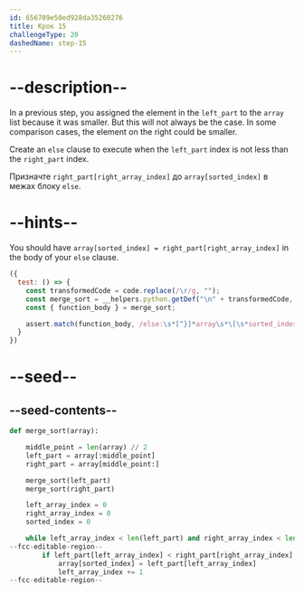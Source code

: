 ```yaml
---
id: 656709e50ed928da35260276
title: Крок 15
challengeType: 20
dashedName: step-15
---
```


# --description--

In a previous step, you assigned the element in the `left_part` to the `array` list because it was smaller. But this will not always be the case. In some comparison cases, the element on the right could be smaller.

Create an `else` clause to execute when the `left_part` index is not less than the `right_part` index.

Призначте `right_part[right_array_index]` до `array[sorted_index]` в межах блоку `else`.

# --hints--

You should have `array[sorted_index] = right_part[right_array_index]` in the body of your `else` clause.

```js
({
  test: () => {
    const transformedCode = code.replace(/\r/g, "");
    const merge_sort = __helpers.python.getDef("\n" + transformedCode, "merge_sort");
    const { function_body } = merge_sort;

    assert.match(function_body, /else:\s*[^}]*array\s*\[\s*sorted_index\s*\]\s*=\s*right_part\s*\[\s*right_array_index\s*\]/);
  }
})
```

# --seed--

## --seed-contents--

```py
def merge_sort(array):

    middle_point = len(array) // 2
    left_part = array[:middle_point]
    right_part = array[middle_point:]

    merge_sort(left_part)
    merge_sort(right_part)

    left_array_index = 0
    right_array_index = 0
    sorted_index = 0

    while left_array_index < len(left_part) and right_array_index < len(right_part):
--fcc-editable-region--
        if left_part[left_array_index] < right_part[right_array_index]:
            array[sorted_index] = left_part[left_array_index]
            left_array_index += 1
--fcc-editable-region--
```

